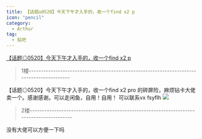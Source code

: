 ```yaml
---
title: 【话题◎0520】今天下午才入手的，收一个find x2 p
icon: "pencil"
category:
  - Arthur
tag:
  - 贴吧
---
```


[【话题◎0520】今天下午才入手的，收一个find x2 p](https://tieba.baidu.com/p/6694375527?pid=132302250256&cid=0#132302250256)


>1楼-----------------------------------------------------------------------------------------

【话题◎0520】今天下午才入手的，收一个find x2 pro 的碎屏险，麻烦钻卡大佬卖一个。感谢感谢。可以走闲鱼，自用！自用！
可以联系vx fsyflh
![](https://pan.4a1801.life/d/Onedrive-4A1801/%E4%B8%AA%E4%BA%BA%E5%BB%BA%E7%AB%99/assets/Tieba/425b47ed2e738bd423d2415db68b87d6257ff9df.jpg)

>2楼-----------------------------------------------------------------------------------------

没有大佬可以方便一下吗
